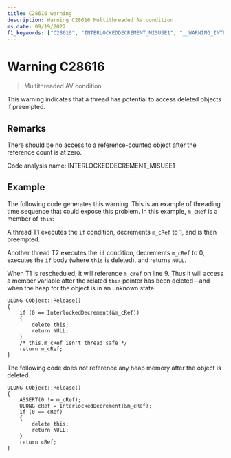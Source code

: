 ```yaml
---
title: C28616 warning
description: Warning C28616 Multithreaded AV condition.
ms.date: 09/19/2022
f1_keywords: ["C28616", "INTERLOCKEDDECREMENT_MISUSE1", "__WARNING_INTERLOCKEDDECREMENT_MISUSE1"]
---
```

# Warning C28616

> Multithreaded AV condition

This warning indicates that a thread has potential to access deleted objects if preempted.

## Remarks

There should be no access to a reference-counted object after the reference count is at zero.

Code analysis name: INTERLOCKEDDECREMENT_MISUSE1

## Example

The following code generates this warning. This is an example of threading time sequence that could expose this problem. In this example, `m_cRef` is a member of `this`:

A thread T1 executes the `if` condition, decrements `m_cRef` to 1, and is then preempted.

Another thread T2 executes the `if` condition, decrements `m_cRef` to 0, executes the `if` body (where `this` is deleted), and returns `NULL`.

When T1 is rescheduled, it will reference `m_cref` on line 9. Thus it will access a member variable after the related `this` pointer has been deleted—and when the heap for the object is in an unknown state.

```
ULONG CObject::Release()
{
    if (0 == InterlockedDecrement(&m_cRef))
    {
        delete this;
        return NULL;
    }
    /* this.m_cRef isn't thread safe */
    return m_cRef;
}
```

The following code does not reference any heap memory after the object is deleted.

```
ULONG CObject::Release()
{
    ASSERT(0 != m_cRef);
    ULONG cRef = InterlockedDecrement(&m_cRef);
    if (0 == cRef)
    {
        delete this;
        return NULL;
    }
    return cRef;
}
```

 

 





